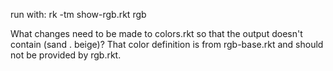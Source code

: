 
run with: rk -tm show-rgb.rkt rgb

What changes need to be made to colors.rkt so that the output doesn't contain (sand . beige)? That color definition is from rgb-base.rkt and should not be provided by rgb.rkt.